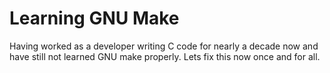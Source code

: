 # Learning GNU Make
Having worked as a developer writing C code for nearly a decade now and have still not learned GNU make properly. Lets fix this now once and for all.

